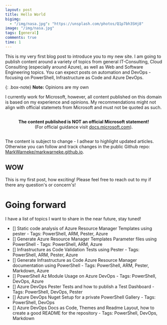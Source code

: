 ```yaml
---
layout: post
title: Hello World
bigimg:
  - "/img/nasa.jpg": "https://unsplash.com/photos/Q1p7bh3SHj8"
image: "/img/nasa.jpg"
tags: [general]
comments: true
time: 1
---
```


This is my very first blog post to introduce you to my new site.
I am going to publish content around a variety of topics from general IT-Consulting, Cloud Consulting (especially around Azure), as well as Web and Software Engineering topics. You can expect posts on automation and DevOps - focusing on PowerShell, Infrastructure as Code and Azure DevOps.

{: .box-note}
**Note:** Opinions are my own

I currently work for Microsoft, however, all content published on this domain is based on my experience and opinions. My recommendations might not align with official statemets from Microsoft and must not be quoted as such.

<p style="text-align: center; padding: 15px;">
<strong>
The content published is NOT an official Microsoft statement!</strong> <br/> (For official guidance visit <a href="https://docs.microsoft.com">docs.microsoft.com</a>).
</p>

The content is subject to change - I adhear to highlight updated articles. Otherwise you can follow and track changes in the public Github repo: [MarkWarneke/markwarneke.github.io](https://github.com/MarkWarneke/markwarneke.github.io/commits/master).

## WOW

This is my first post, how exciting! Please feel free to reach out to my if there any question's or concern's!

# Going forward

I have a list of topics I want to share in the near future, stay tuned!

- [] Static code analysis of Azure Resource Manager Templates using pester - Tags: PowerShell, ARM, Pester, Azure
- [] Generate Azure Resource Manager Templates Parameter files using PowerShell - Tags: PowerShell, ARM, Azure
- [] Infrastructure as Code Validation Tests using Pester - Tags: PowerShell, ARM, Pester, Azure
- [] Generate Infrastructure as Code Azure Resource Manager documentation using PowerShell - Tags: PowerShell, ARM, Pester, Markdown, Azure
- [] PowerShell Az Module Usage on Azure DevOps - Tags: PowerShell, DevOps, Azure
- [] Azure DevOps Pester Tests and how to publish a Test Dashboard - Tags: PowerShell, DevOps, Pester
- [] Azure DevOps Nuget Setup for a private PowerShell Gallery - Tags: PowerShell, DevOps
- [] Azure DevOps Docs as Code, Themes and Readme Layout, how to create a good README for the repository - Tags: PowerShell, DevOps, Markdown
